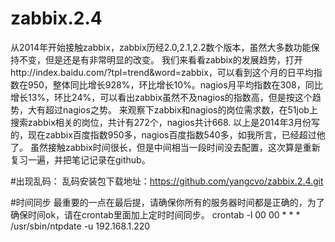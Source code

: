 # zabbix.2.4

从2014年开始接触zabbix，zabbix历经2.0,2.1,2.2数个版本，虽然大多数功能保持不变，但是还是有非常明显的改变。
我们来看看zabbix的发展趋势，打开http://index.baidu.com/?tpl=trend&word=zabbix，可以看到这个月的日平均指数在950，整体同比增长928%，环比增长10%。nagios月平均指数在308，同比增长13%，环比24%，可以看出zabbix虽然不及nagios的指数高，但是按这个趋势，大有超过nagios之势。
来观察下zabbix和nagios的岗位需求数，在51job上搜索zabbix相关的岗位，共计有272个，nagios共计668.
以上是2014年3月份写的，现在zabbix百度指数950多，nagios百度指数540多，如我所言，已经超过他了。
虽然接触zabbix时间很长，但是中间相当一段时间没去配置，这次算是重新复习一遍，并把笔记记录在github。




#出现乱码：
乱码安装包下载地址：https://github.com/yangcvo/zabbix.2.4.git



#时间同步
最重要的一点在最后提，请确保你所有的服务器时间都是正确的，为了确保时间ok，请在crontab里面加上定时时间同步。
crontab -l
00 00  * * *    /usr/sbin/ntpdate -u 192.168.1.220




